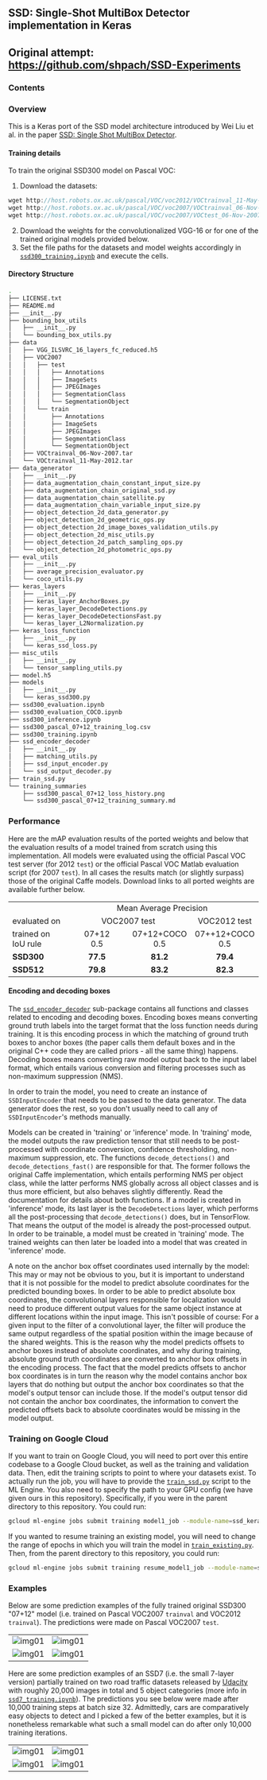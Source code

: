 ## SSD: Single-Shot MultiBox Detector implementation in Keras
Original attempt: https://github.com/shpach/SSD-Experiments
---
### Contents

### Overview

This is a Keras port of the SSD model architecture introduced by Wei Liu et al. in the paper [SSD: Single Shot MultiBox Detector](https://arxiv.org/abs/1512.02325).

#### Training details

To train the original SSD300 model on Pascal VOC:

1. Download the datasets:
  ```c
  wget http://host.robots.ox.ac.uk/pascal/VOC/voc2012/VOCtrainval_11-May-2012.tar
  wget http://host.robots.ox.ac.uk/pascal/VOC/voc2007/VOCtrainval_06-Nov-2007.tar
  wget http://host.robots.ox.ac.uk/pascal/VOC/voc2007/VOCtest_06-Nov-2007.tar
  ```
2. Download the weights for the convolutionalized VGG-16 or for one of the trained original models provided below.
3. Set the file paths for the datasets and model weights accordingly in [`ssd300_training.ipynb`](ssd300_training.ipynb) and execute the cells.

#### Directory Structure

```bash
.
├── LICENSE.txt
├── README.md
├── __init__.py
├── bounding_box_utils
│   ├── __init__.py
│   └── bounding_box_utils.py
├── data
│   ├── VGG_ILSVRC_16_layers_fc_reduced.h5
│   ├── VOC2007
│   │   ├── test
│   │   │   ├── Annotations
│   │   │   ├── ImageSets
│   │   │   ├── JPEGImages
│   │   │   ├── SegmentationClass
│   │   │   └── SegmentationObject
│   │   └── train
│   │       ├── Annotations
│   │       ├── ImageSets
│   │       ├── JPEGImages
│   │       ├── SegmentationClass
│   │       └── SegmentationObject
│   ├── VOCtrainval_06-Nov-2007.tar
│   └── VOCtrainval_11-May-2012.tar
├── data_generator
│   ├── __init__.py
│   ├── data_augmentation_chain_constant_input_size.py
│   ├── data_augmentation_chain_original_ssd.py
│   ├── data_augmentation_chain_satellite.py
│   ├── data_augmentation_chain_variable_input_size.py
│   ├── object_detection_2d_data_generator.py
│   ├── object_detection_2d_geometric_ops.py
│   ├── object_detection_2d_image_boxes_validation_utils.py
│   ├── object_detection_2d_misc_utils.py
│   ├── object_detection_2d_patch_sampling_ops.py
│   └── object_detection_2d_photometric_ops.py
├── eval_utils
│   ├── __init__.py
│   ├── average_precision_evaluator.py
│   └── coco_utils.py
├── keras_layers
│   ├── __init__.py
│   ├── keras_layer_AnchorBoxes.py
│   ├── keras_layer_DecodeDetections.py
│   ├── keras_layer_DecodeDetectionsFast.py
│   └── keras_layer_L2Normalization.py
├── keras_loss_function
│   ├── __init__.py
│   └── keras_ssd_loss.py
├── misc_utils
│   ├── __init__.py
│   └── tensor_sampling_utils.py
├── model.h5
├── models
│   ├── __init__.py
│   └── keras_ssd300.py
├── ssd300_evaluation.ipynb
├── ssd300_evaluation_COCO.ipynb
├── ssd300_inference.ipynb
├── ssd300_pascal_07+12_training_log.csv
├── ssd300_training.ipynb
├── ssd_encoder_decoder
│   ├── __init__.py
│   ├── matching_utils.py
│   ├── ssd_input_encoder.py
│   └── ssd_output_decoder.py
├── train_ssd.py
└── training_summaries
    ├── ssd300_pascal_07+12_loss_history.png
    └── ssd300_pascal_07+12_training_summary.md
```

### Performance

Here are the mAP evaluation results of the ported weights and below that the evaluation results of a model trained from scratch using this implementation. All models were evaluated using the official Pascal VOC test server (for 2012 `test`) or the official Pascal VOC Matlab evaluation script (for 2007 `test`). In all cases the results match (or slightly surpass) those of the original Caffe models. Download links to all ported weights are available further below.

<table width="70%">
  <tr>
    <td></td>
    <td colspan=3 align=center>Mean Average Precision</td>
  </tr>
  <tr>
    <td>evaluated on</td>
    <td colspan=2 align=center>VOC2007 test</td>
    <td align=center>VOC2012 test</td>
  </tr>
  <tr>
    <td>trained on<br>IoU rule</td>
    <td align=center width="25%">07+12<br>0.5</td>
    <td align=center width="25%">07+12+COCO<br>0.5</td>
    <td align=center width="25%">07++12+COCO<br>0.5</td>
  </tr>
  <tr>
    <td><b>SSD300</td>
    <td align=center><b>77.5</td>
    <td align=center><b>81.2</td>
    <td align=center><b>79.4</td>
  </tr>
  <tr>
    <td><b>SSD512</td>
    <td align=center><b>79.8</td>
    <td align=center><b>83.2</td>
    <td align=center><b>82.3</td>
  </tr>
</table>



#### Encoding and decoding boxes

The [`ssd_encoder_decoder`](ssd_encoder_decoder) sub-package contains all functions and classes related to encoding and decoding boxes. Encoding boxes means converting ground truth labels into the target format that the loss function needs during training. It is this encoding process in which the matching of ground truth boxes to anchor boxes (the paper calls them default boxes and in the original C++ code they are called priors - all the same thing) happens. Decoding boxes means converting raw model output back to the input label format, which entails various conversion and filtering processes such as non-maximum suppression (NMS).

In order to train the model, you need to create an instance of `SSDInputEncoder` that needs to be passed to the data generator. The data generator does the rest, so you don't usually need to call any of `SSDInputEncoder`'s methods manually.

Models can be created in 'training' or 'inference' mode. In 'training' mode, the model outputs the raw prediction tensor that still needs to be post-processed with coordinate conversion, confidence thresholding, non-maximum suppression, etc. The functions `decode_detections()` and `decode_detections_fast()` are responsible for that. The former follows the original Caffe implementation, which entails performing NMS per object class, while the latter performs NMS globally across all object classes and is thus more efficient, but also behaves slightly differently. Read the documentation for details about both functions. If a model is created in 'inference' mode, its last layer is the `DecodeDetections` layer, which performs all the post-processing that `decode_detections()` does, but in TensorFlow. That means the output of the model is already the post-processed output. In order to be trainable, a model must be created in 'training' mode. The trained weights can then later be loaded into a model that was created in 'inference' mode.

A note on the anchor box offset coordinates used internally by the model: This may or may not be obvious to you, but it is important to understand that it is not possible for the model to predict absolute coordinates for the predicted bounding boxes. In order to be able to predict absolute box coordinates, the convolutional layers responsible for localization would need to produce different output values for the same object instance at different locations within the input image. This isn't possible of course: For a given input to the filter of a convolutional layer, the filter will produce the same output regardless of the spatial position within the image because of the shared weights. This is the reason why the model predicts offsets to anchor boxes instead of absolute coordinates, and why during training, absolute ground truth coordinates are converted to anchor box offsets in the encoding process. The fact that the model predicts offsets to anchor box coordinates is in turn the reason why the model contains anchor box layers that do nothing but output the anchor box coordinates so that the model's output tensor can include those. If the model's output tensor did not contain the anchor box coordinates, the information to convert the predicted offsets back to absolute coordinates would be missing in the model output.

### Training on Google Cloud
If you want to train on Google Cloud, you will need to port over this entire codebase to a Google Cloud bucket, as well as the training and validation data. Then, edit the training scripts to point to where your datasets exist. To actually run the job, you will have to provide the [`train_ssd.py`](train_ssd.py) script to the ML Engine. You also need to specify the path to your GPU config (we have given ours in this repository). Specifically, if you were in the parent directory to this repository. You could run:
```bash
gcloud ml-engine jobs submit training model1_job --module-name=ssd_keras.train_ssd --package-path=./ssd_keras --job-dir=gs://deeplearningteam11/logs --config=./ssd_keras/cloudml-gpu.yaml --python-version 3.5 --runtime-version 1.10 --region us-east1
```

If you wanted to resume training an existing model, you will need to change the range of epochs in which you will train the model in [`train_existing.py`](train_existing.py). Then, from the parent directory to this repository, you could run:
```bash
gcloud ml-engine jobs submit training resume_model1_job --module-name=ssd_keras.train_existing --package-path=./ssd_keras --job-dir=gs://deeplearningteam11/logs --config=./ssd_keras/cloudml-gpu.yaml --python-version 3.5 --runtime-version 1.10 --region us-east1
```

### Examples

Below are some prediction examples of the fully trained original SSD300 "07+12" model (i.e. trained on Pascal VOC2007 `trainval` and VOC2012 `trainval`). The predictions were made on Pascal VOC2007 `test`.

| | |
|---|---|
| ![img01](./examples/trained_ssd300_pascalVOC2007_test_pred_05_no_gt.png) | ![img01](./examples/trained_ssd300_pascalVOC2007_test_pred_04_no_gt.png) |
| ![img01](./examples/trained_ssd300_pascalVOC2007_test_pred_01_no_gt.png) | ![img01](./examples/trained_ssd300_pascalVOC2007_test_pred_02_no_gt.png) |

Here are some prediction examples of an SSD7 (i.e. the small 7-layer version) partially trained on two road traffic datasets released by [Udacity](https://github.com/udacity/self-driving-car/tree/master/annotations) with roughly 20,000 images in total and 5 object categories (more info in [`ssd7_training.ipynb`](ssd7_training.ipynb)). The predictions you see below were made after 10,000 training steps at batch size 32. Admittedly, cars are comparatively easy objects to detect and I picked a few of the better examples, but it is nonetheless remarkable what such a small model can do after only 10,000 training iterations.

| | |
|---|---|
| ![img01](./examples/ssd7_udacity_traffic_pred_01.png) | ![img01](./examples/ssd7_udacity_traffic_pred_02.png) |
| ![img01](./examples/ssd7_udacity_traffic_pred_03.png) | ![img01](./examples/ssd7_udacity_traffic_pred_04.png) |
